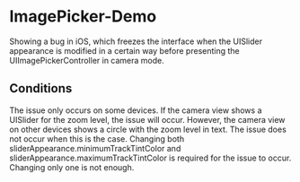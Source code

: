 # ImagePicker-Demo
Showing a bug in iOS, which freezes the interface when the UISlider appearance is modified in a certain way before presenting the UIImagePickerController in camera mode.

## Conditions
The issue only occurs on some devices. If the camera view shows a UISlider for the zoom level, the issue will occur. However, the camera view on other devices shows a circle with the zoom level in text. The issue does not occur when this is the case.
Changing both sliderAppearance.minimumTrackTintColor and sliderAppearance.maximumTrackTintColor is required for the issue to occur. Changing only one is not enough.
